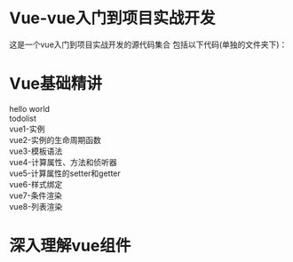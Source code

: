 # Vue-vue入门到项目实战开发
这是一个vue入门到项目实战开发的源代码集合
包括以下代码(单独的文件夹下)：

# Vue基础精讲                                                                                                                                
  hello world                                                                                                                             
  todolist        
  vue1-实例          
  vue2-实例的生命周期函数                                                                                                                   
  vue3-模板语法                                                                                                                             
  vue4-计算属性、方法和侦听器                                                                                                               
  vue5-计算属性的setter和getter                                                                                                             
  vue6-样式绑定                                                                                                                             
  vue7-条件渲染                                                                                                                             
  vue8-列表渲染                                                                                                                             
  
# 深入理解vue组件
